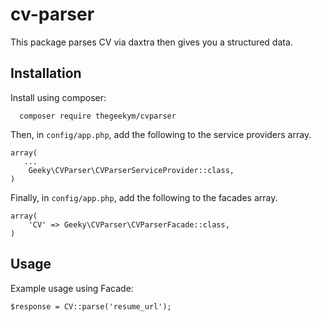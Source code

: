 cv-parser
===================

This package parses CV via daxtra then gives you a structured data.

## Installation

Install using composer:
    
    
    
      composer require thegeekym/cvparser
    
    

Then, in `config/app.php`, add the following to the service providers array.

    array(
       ...
        Geeky\CVParser\CVParserServiceProvider::class,
    )
    
Finally, in `config/app.php`, add the following to the facades array.

    array(
        'CV' => Geeky\CVParser\CVParserFacade::class,
    )

## Usage

Example usage using Facade:
    
    $response = CV::parse('resume_url');
    



